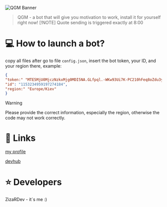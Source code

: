 ![QGM Banner](https://media.discordapp.net/attachments/1192543090540544115/1193251656930955274/1704563740257.png?ex=65ac0934&is=65999434&hm=0a458418be81fd4d3d3063262d8ac676065cd35629394a35773a5a5301bcd4dd&)
> QGM - a bot that will give you motivation to work, install it for yourself right now!
> [!NOTE]
> Quote sending is triggered exactly at 8:00
# 💻 How to launch a bot?
copy all files after go to file ```config.json```, insert the bot token, your ID, and your region there, example:
```json
{
"token:" "MTE5MjU0MjczNzkxMjg0MDI5NA.GLfpql.-WKw93Ui7K-PC210hFeq8oZdu3yGEa4eo",
"id": "1153234959197274184",
"region:" "Europe/Kiev"
}
```
> [!WARNING]
> Please provide the correct information, especially the region, otherwise the code may not work correctly.
# 🔗 Links
[my profile](https://discordapp.com/users/1153234959197274184)

[devhub](https://discord.gg/MxsvEqFmww)
# ⭐ Developers
ZizaRDev - it`s me :)
